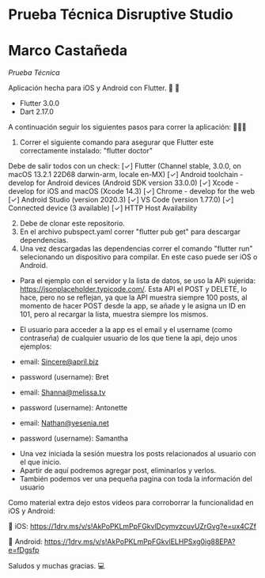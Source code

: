 # Prueba Técnica Disruptive Studio
# Marco Castañeda

<em> Prueba Técnica </em>

Aplicación hecha para iOS y Android con Flutter. 📱 🤖
- Flutter 3.0.0
- Dart 2.17.0

A continuación seguir los siguientes pasos para correr la aplicación: 👨🏽‍💻

1. Correr el siguiente comando para asegurar que Flutter este correctamente instalado: "flutter doctor"

Debe de salir todos con un check:
[✓] Flutter (Channel stable, 3.0.0, on macOS 13.2.1 22D68 darwin-arm, locale en-MX)
[✓] Android toolchain - develop for Android devices (Android SDK version 33.0.0)
[✓] Xcode - develop for iOS and macOS (Xcode 14.3)
[✓] Chrome - develop for the web
[✓] Android Studio (version 2020.3)
[✓] VS Code (version 1.77.0)
[✓] Connected device (3 available)
[✓] HTTP Host Availability

2. Debe de clonar este repositorio.
3. En el archivo pubspect.yaml correr "flutter pub get" para descargar dependencias.
4. Una vez descargadas las dependencias correr el comando "flutter run" selecionando un dispositivo para compilar. En este caso puede ser iOS o Android.

* Para el ejemplo con el servidor y la lista de datos, se uso la APi sujerida: https://jsonplaceholder.typicode.com/.
Esta API el POST y DELETE, lo hace, pero no se reflejan, ya que la API muestra siempre 100 posts, al momento de hacer POST desde la app, se añade y le asigna un ID en 101, pero al recargar la lista, muestra siempre los mismos.

* El usuario para acceder a la app es el email y el username (como contraseña) de cualquier usuario de los que tiene la api, dejo unos ejemplos:

- email: Sincere@april.biz
- password (username): Bret

- email: Shanna@melissa.tv
- password (username): Antonette

- email: Nathan@yesenia.net
- password (username): Samantha

* Una vez iniciada la sesión muestra los posts relacionados al usuario con el que inicio.
* Apartir de aquí podremos agregar post, eliminarlos y verlos.
* También podemos ver una pequeña pagina con toda la información del usuario

Como material extra dejo estos videos para corroborrar la funcionalidad en iOS y Android:

📱 iOS: https://1drv.ms/v/s!AkPoPKLmPpFGkvlDcymvzcuvUZrGvg?e=ux4CZf

🤖 Android: https://1drv.ms/v/s!AkPoPKLmPpFGkvlELHPSxg0ig88EPA?e=fDgsfp


Saludos y muchas gracias. 💻